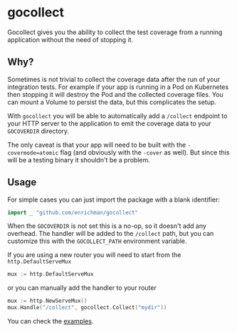 # gocollect

Gocollect gives you the ability to collect the test coverage from a running application without the need of stopping it.

## Why?

Sometimes is not trivial to collect the coverage data after the run of your integration tests. For example if your app is running in a Pod on Kubernetes then stopping it will destroy the Pod and the collected coverage files. You can mount a Volume to persist the data, but this complicates the setup.

With `gocollect` you will be able to automatically add a `/collect` endpoint to your HTTP server to the application to emit the coverage data to your `GOCOVERDIR` directory.

The only caveat is that your app will need to be built with the `-covermode=atomic` flag (and obviously with the `-cover` as well). But since this will be a testing binary it shouldn't be a problem.

## Usage

For simple cases you can just import the package with a blank identifier:

```go
import _ "github.com/enrichman/gocollect"
```

When the `GOCOVERDIR` is not set this is a no-op, so it doesn't add any overhead. The handler will be added to the `/collect` path, but you can customize this with the `GOCOLLECT_PATH` environment variable.

If you are using a new router you will need to start from the `http.DefaultServeMux` 

```go
mux := http.DefaultServeMux
```

or you can manually add the handler to your router

```go
mux := http.NewServeMux()
mux.Handle("/collect", gocollect.Collect("mydir"))
```

You can check the [examples](examples/).
